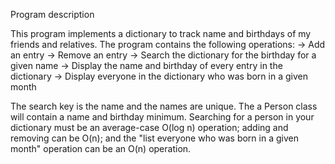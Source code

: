 Program description 

This program implements a dictionary to track name and birthdays of my friends and relatives. The program contains the following operations: 
-> Add an entry
-> Remove an entry
-> Search the dictionary for the birthday for a given name
-> Display the name and birthday of every entry in the dictionary
-> Display everyone in the dictionary who was born in a given month

The search key is the name and the names are unique. The a Person class will contain a name and birthday minimum. Searching for a person in your dictionary must be an average-case O(log n) ﻿operation; adding and removing can be O(n); and the "list everyone who was born in a given month" operation can be an O(n) ﻿operation.
